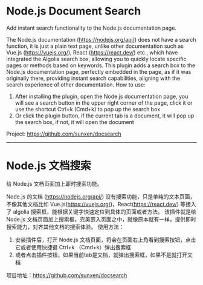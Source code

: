 # Node.js Document Search
Add instant search functionality to the Node.js documentation page.

The Node.js documentation (https://nodejs.org/api/) does not have a search function, it is just a plain text page, unlike other documentation such as Vue.js (https://vuejs.org/), React (https://react.dev/) etc., which have integrated the Algolia search box, allowing you to quickly locate specific pages or methods based on keywords.
This plugin adds a search box to the Node.js documentation page, perfectly embedded in the page, as if it was originally there, providing instant search capabilities, aligning with the search experience of other documentation.
How to use:
1. After installing the plugin, open the Node.js documentation page, you will see a search button in the upper right corner of the page, click it or use the shortcut Ctrl+k (Cmd+k) to pop up the search box
2. Or click the plugin button, if the current tab is a document, it will pop up the search box, if not, it will open the document

Project: https://github.com/sunxen/docsearch

---


# Node.js 文档搜索

给 Node.js 文档页面加上即时搜索功能。

Node.js 的文档 (https://nodejs.org/api/) 没有搜索功能，只是单纯的文本页面，不像其他文档比如 Vue.js(https://vuejs.org/)，React(https://react.dev/) 等接入了 algolia 搜索框，能根据关键字快速定位到具体的页面或者方法。
该插件就是给 Node.js 文档页面加上搜索框，完美嵌入页面之中，就像原本就有一样，提供即时搜索能力，对齐其他文档的搜索体验。
使用方法：
1. 安装插件后，打开 Node.js 文档页面，将会在页面右上角看到搜索按钮，点击它或者使用快捷键 Ctrl+k （Cmd+k）弹出搜索框
2. 或者点击插件按钮，如果当前tab是文档，就弹出搜索框，如果不是就打开文档

项目地址：https://github.com/sunxen/docsearch
